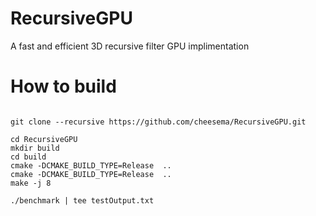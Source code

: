 # RecursiveGPU
A fast and efficient 3D recursive filter GPU implimentation


# How to build

```

git clone --recursive https://github.com/cheesema/RecursiveGPU.git

cd RecursiveGPU
mkdir build
cd build
cmake -DCMAKE_BUILD_TYPE=Release  ..
cmake -DCMAKE_BUILD_TYPE=Release  ..
make -j 8

./benchmark | tee testOutput.txt

```
